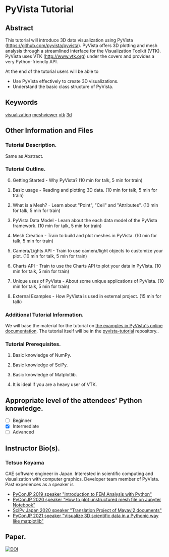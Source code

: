 # PyVista Tutorial

## Abstract

This tutorial will introduce 3D data visualization using PyVista (https://github.com/pyvista/pyvista).
PyVista offers 3D plotting and mesh analysis through a streamlined interface for the Visualization Toolkit (VTK).
PyVista uses VTK (http://www.vtk.org) under the covers and provides a very Python-friendly API.

At the end of the tutorial users will be able to

- Use PyVista effectively to create 3D visualizations. 
- Understand the basic class structure of PyVista.

## Keywords

[visualization](https://github.com/topics/visualization)
[meshviewer](https://github.com/topics/meshviewer)
[vtk](https://github.com/topics/vtk)
[3d](https://github.com/topics/3d)

## Other Information and Files

### Tutorial Description.
Same as Abstract.

### Tutorial Outline.

0. Getting Started - Why PyVista? (10 min for talk, 5 min for train)

1. Basic usage - Reading and plotting 3D data.  (10 min for talk, 5 min for train)

2. What is a Mesh? - Learn about "Point", "Cell" and "Attributes". (10 min for talk, 5 min for train)

3. PyVista Data Model - Learn about the each data model of the PyVista framework. (10 min for talk, 5 min for train)

4. Mesh Creation - Train to build and plot meshes in PyVista. (10 min for talk, 5 min for train)

5. Camera/Lights API - Train to use camera/light objects to customize your plot. (10 min for talk, 5 min for train)

6. Charts API - Train to use the Charts API to plot your data in PyVista. (10 min for talk, 5 min for train)

7. Unique uses of PyVista -  About some unique applications of PyVista. (10 min for talk, 5 min for train)

8. External Examples - How PyVista is used in external project. (15 min for talk)

### Additional Tutorial Information.

We will base the material for the tutorial on [the examples in PyVista's online documentation](https://docs.pyvista.org/examples/index.html).
The tutorial itself will be in the [pyvista-tutorial](https://github.com/pyvista/pyvista-tutorial) repository..

### Tutorial Prerequisites.

1. Basic knowledge of NumPy.

2. Basic knowledge of SciPy.

3. Basic knowledge of Matplotlib.

4. It is ideal if you are a heavy user of VTK.

## Appropriate level of the attendees' Python knowledge.

- [ ] Beginner
- [x] Intermediate
- [ ] Advanced

## Instructor Bio(s).

### Tetsuo Koyama

CAE software engineer in Japan.
Interested in scientific computing and visualization with computer graphics.
Developer team member of PyVista.
Past experiences as a speaker is
- [PyConJP 2019 speaker "Introduction to FEM Analysis with Python"](https://youtu.be/6JuB1GiDLQQ)
- [PyConJP 2020 speaker "How to plot unstructured mesh file on Jupyter Notebook"](https://youtu.be/X3Z54Kw4I6Y)
- [SciPy Japan 2020 speaker "Translation Project of Mayavi2 documents"](https://youtu.be/epxm9SjLMS0)
- [PyConJP 2021 speaker "Visualize 3D scientific data in a Pythonic way like matplotlib"](https://youtu.be/ru-nENLgleo)

## Paper.

[![DOI](https://joss.theoj.org/papers/10.21105/joss.01450/status.svg)](https://doi.org/10.21105/joss.01450)

